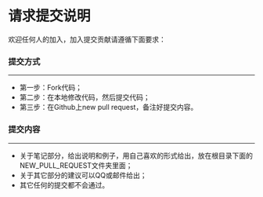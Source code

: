 # 请求提交说明

欢迎任何人的加入，加入提交贡献请遵循下面要求：

### 提交方式
-------
* 第一步：Fork代码；
* 第二步：在本地修改代码，然后提交代码；
* 第三步：在Github上new pull request，备注好提交内容。

### 提交内容
-------
* 关于笔记部分，给出说明和例子，用自己喜欢的形式给出，放在根目录下面的NEW_PULL_REQUEST文件夹里面；
* 关于其它部分的建议可以QQ或邮件给出；
* 其它任何的提交都不会通过。
